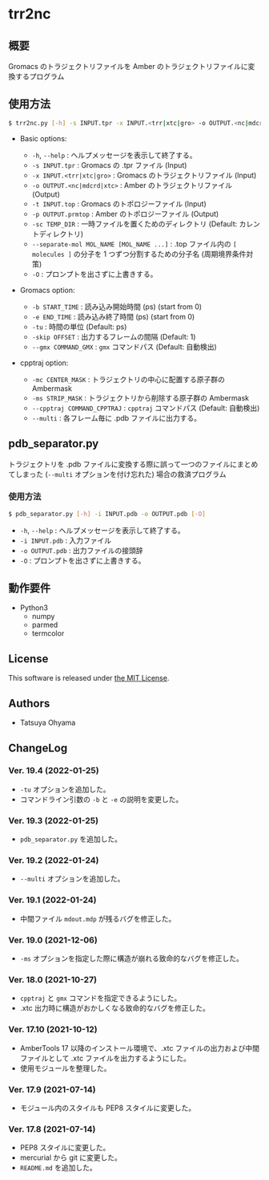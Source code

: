 # trr2nc

## 概要
Gromacs のトラジェクトリファイルを Amber のトラジェクトリファイルに変換するプログラム


## 使用方法
```sh
$ trr2nc.py [-h] -s INPUT.tpr -x INPUT.<trr|xtc|gro> -o OUTPUT.<nc|mdcrd|xtc> -t INPUT.top -p OUTPUT.prmtop [-sc TEMP_DIR] [--separate-mol MOL_NAME [MOL_NAME ...]] [-b START_TIME] [-e END_TIME] [--offset OFFSET] [--gmx COMMAND_GMX] -mc CENTER_MASK [-ms STRIP_MASK] [--cpptraj COMMAND_CPPTRAJ] [-O]
```

* Basic options:
	* `-h`, `--help`
		: ヘルプメッセージを表示して終了する。
	* `-s INPUT.tpr`
		: Gromacs の .tpr ファイル (Input)
	* `-x INPUT.<trr|xtc|gro>`
		: Gromacs のトラジェクトリファイル (Input)
	* `-o OUTPUT.<nc|mdcrd|xtc>`
		: Amber のトラジェクトリファイル (Output)
	* `-t INPUT.top`
		: Gromacs のトポロジーファイル (Input)
	* `-p OUTPUT.prmtop`
		: Amber のトポロジーファイル (Output)
	* `-sc TEMP_DIR`
		: 一時ファイルを置くためのディレクトリ (Default: カレントディレクトリ)
	* `--separate-mol MOL_NAME [MOL_NAME ...]`
		: .top ファイル内の `[ molecules ]` の分子を 1 つずつ分割するための分子名 (周期境界条件対策)
	* `-O`
		: プロンプトを出さずに上書きする。

* Gromacs option:
	* `-b START_TIME`
		: 読み込み開始時間 (ps) (start from 0)
	* `-e END_TIME`
		: 読み込み終了時間 (ps) (start from 0)
	* `-tu`
		: 時間の単位 (Default: ps)
	* `-skip OFFSET`
		: 出力するフレームの間隔 (Default: 1)
	* `--gmx COMMAND_GMX`
		: `gmx` コマンドパス (Default: 自動検出)

* cpptraj option:
	* `-mc CENTER_MASK`
		: トラジェクトリの中心に配置する原子群の Ambermask
	* `-ms STRIP_MASK`
		: トラジェクトリから削除する原子群の Ambermask
	* `--cpptraj COMMAND_CPPTRAJ`
		: `cpptraj` コマンドパス (Default: 自動検出)
	* `--multi`
		: 各フレーム毎に .pdb ファイルに出力する。


## pdb_separator.py
トラジェクトリを .pdb ファイルに変換する際に誤って一つのファイルにまとめてしまった (`--multi` オプションを付け忘れた) 場合の救済プログラム

### 使用方法
```sh
$ pdb_separator.py [-h] -i INPUT.pdb -o OUTPUT.pdb [-O]
```

* `-h`, `--help`
	: ヘルプメッセージを表示して終了する。
* `-i INPUT.pdb`
	: 入力ファイル
* `-o OUTPUT.pdb`
	: 出力ファイルの接頭辞
* `-O`
	: プロンプトを出さずに上書きする。


## 動作要件
* Python3
	* numpy
	* parmed
	* termcolor


## License
This software is released under [the MIT License](https://opensource.org/licenses/mit-license.php).


## Authors
* Tatsuya Ohyama


## ChangeLog
### Ver. 19.4 (2022-01-25)
* `-tu` オプションを追加した。
* コマンドライン引数の `-b` と `-e` の説明を変更した。

### Ver. 19.3 (2022-01-25)
* `pdb_separator.py` を追加した。

### Ver. 19.2 (2022-01-24)
* `--multi` オプションを追加した。

### Ver. 19.1 (2022-01-24)
* 中間ファイル `mdout.mdp` が残るバグを修正した。

### Ver. 19.0 (2021-12-06)
* `-ms` オプションを指定した際に構造が崩れる致命的なバグを修正した。

### Ver. 18.0 (2021-10-27)
* `cpptraj` と `gmx` コマンドを指定できるようにした。
* .xtc 出力時に構造がおかしくなる致命的なバグを修正した。

### Ver. 17.10 (2021-10-12)
* AmberTools 17 以降のインストール環境で、.xtc ファイルの出力および中間ファイルとして .xtc ファイルを出力するようにした。
* 使用モジュールを整理した。

### Ver. 17.9 (2021-07-14)
* モジュール内のスタイルも PEP8 スタイルに変更した。

### Ver. 17.8 (2021-07-14)
* PEP8 スタイルに変更した。
* mercurial から git に変更した。
* `README.md` を追加した。
